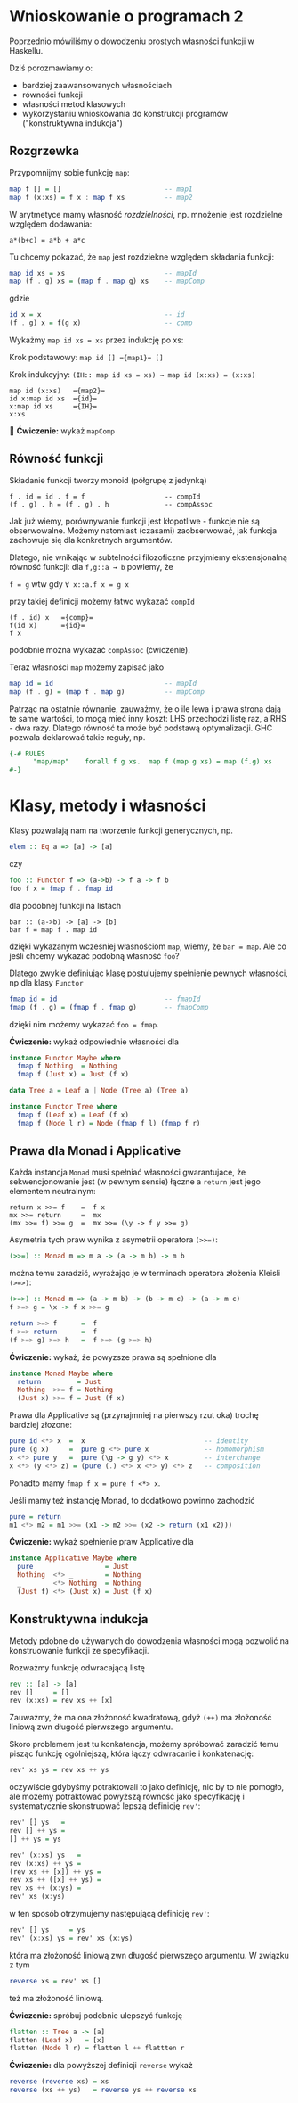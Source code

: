 # Wnioskowanie o programach 2

Poprzednio mówiliśmy o dowodzeniu prostych własności funkcji w Haskellu.

Dziś porozmawiamy o:
- bardziej zaawansowanych własnościach
- równości funkcji
- własności metod klasowych
- wykorzystaniu wnioskowania do konstrukcji programów ("konstruktywna indukcja")

## Rozgrzewka

Przypomnijmy sobie funkcję `map`:

``` haskell
map f [] = []                          -- map1
map f (x:xs) = f x : map f xs          -- map2
```

W arytmetyce mamy własność *rozdzielności*, np. mnożenie jest rozdzielne względem dodawania:

```
a*(b+c) = a*b + a*c
```

<!--
$$
a*(b+c) = a*b + a*c
$$
-->

Tu chcemy pokazać, że `map` jest rozdziekne względem składania funkcji:

``` haskell
map id xs = xs                         -- mapId
map (f . g) xs = (map f . map g) xs    -- mapComp
```

gdzie 

``` haskell
id x = x                               -- id
(f . g) x = f(g x)                     -- comp
```
Wykażmy `map id xs = xs` przez indukcję po xs:

Krok podstawowy: `map id [] ={map1}= []`

Krok indukcyjny: `(IH:: map id xs = xs) → map id (x:xs) = (x:xs)`

```
map id (x:xs)   ={map2}=
id x:map id xs  ={id}=
x:map id xs     ={IH}=
x:xs
```

:pencil: **Ćwiczenie:** wykaż `mapComp`

## Równość funkcji

Składanie funkcji tworzy monoid (półgrupę z jedynką)

```
f . id = id . f = f                    -- compId
(f . g) . h = (f . g) . h              -- compAssoc
```

Jak już wiemy, porównywanie funkcji jest kłopotliwe - funkcje nie są obserwowalne. Możemy natomiast (czasami) zaobserwować, jak funkcja zachowuje się dla konkretnych argumentów.

Dlatego, nie wnikając w subtelności filozoficzne przyjmiemy ekstensjonalną równość funkcji: dla `f,g::a → b` powiemy,
że 

`f = g` wtw gdy `∀ x::a.f x = g x`

<!--
$$  f = g \stackrel{\mathit{def}}\equiv \forall (x::a). f(x) = g(x) $$
-->

przy takiej definicji możemy łatwo wykazać `compId`
```
(f . id) x   ={comp}=
f(id x)      ={id}=
f x
```
podobnie można wykazać `compAssoc` (ćwiczenie).

Teraz własności `map` możemy zapisać jako

``` haskell
map id = id                            -- mapId
map (f . g) = (map f . map g)          -- mapComp
```

Patrząc na ostatnie równanie, zauważmy, że o ile lewa i prawa strona dają te same wartości, to mogą mieć inny koszt: LHS przechodzi listę raz, a RHS - dwa razy. Dlatego równość ta może być podstawą optymalizacji. GHC pozwala deklarować takie reguły, np.

``` haskell 
{-# RULES
      "map/map"    forall f g xs.  map f (map g xs) = map (f.g) xs
#-}
```

# Klasy, metody i własności

Klasy pozwalają nam na tworzenie funkcji generycznych, np.

``` haskell
elem :: Eq a => [a] -> [a]
```

czy

``` haskell
foo :: Functor f => (a->b) -> f a -> f b
foo f x = fmap f . fmap id 
```

dla podobnej funkcji na listach

```
bar :: (a->b) -> [a] -> [b]
bar f = map f . map id
```

dzięki wykazanym wcześniej własnościom `map`, wiemy, że `bar = map`.
Ale co jeśli chcemy wykazać podobną własność `foo`?

Dlatego zwykle definiując klasę postulujemy spełnienie pewnych własności, np dla klasy `Functor`

``` haskell
fmap id = id                           -- fmapId
fmap (f . g) = (fmap f . fmap g)       -- fmapComp
```

dzięki nim możemy wykazać `foo = fmap`.

**Ćwiczenie:** wykaż odpowiednie własności dla


``` haskell
instance Functor Maybe where
  fmap f Nothing  = Nothing
  fmap f (Just x) = Just (f x)
```

``` haskell
data Tree a = Leaf a | Node (Tree a) (Tree a)

instance Functor Tree where
  fmap f (Leaf x) = Leaf (f x)
  fmap f (Node l r) = Node (fmap f l) (fmap f r)
```

## Prawa dla Monad i Applicative

Każda instancja `Monad` musi spełniać własności gwarantujace, że sekwencjonowanie jest (w pewnym sensie) łączne a `return` jest jego elementem neutralnym:

```
return x >>= f    =  f x
mx >>= return     =  mx
(mx >>= f) >>= g  =  mx >>= (\y -> f y >>= g)
```

Asymetria tych praw wynika z asymetrii operatora `(>>=)`:

``` haskell
(>>=) :: Monad m => m a -> (a -> m b) -> m b
```
można temu zaradzić, wyrażając je w terminach operatora złożenia Kleisli `(>=>)`:

``` haskell
(>=>) :: Monad m => (a -> m b) -> (b -> m c) -> (a -> m c)
f >=> g = \x -> f x >>= g

return >=> f      =  f
f >=> return      =  f
(f >=> g) >=> h   =  f >=> (g >=> h)
```

**Ćwiczenie:** wykaż, że powyzsze prawa są spełnione dla

``` haskell
instance Monad Maybe where
  return         = Just
  Nothing  >>= f = Nothing
  (Just x) >>= f = Just (f x)
```

Prawa dla Applicative są (przynajmniej na pierwszy rzut oka) trochę bardziej złozone:

``` haskell
pure id <*> x  =  x                              -- identity
pure (g x)     =  pure g <*> pure x              -- homomorphism
x <*> pure y   =  pure (\g -> g y) <*> x         -- interchange
x <*> (y <*> z) = (pure (.) <*> x <*> y) <*> z   -- composition
```

Ponadto mamy `fmap f x = pure f <*> x`.

Jeśli mamy też instancję Monad, to dodatkowo powinno zachodzić 

``` haskell
pure = return
m1 <*> m2 = m1 >>= (x1 -> m2 >>= (x2 -> return (x1 x2)))
```

**Ćwiczenie:** wykaż spełnienie praw Applicative dla

``` haskell
instance Applicative Maybe where
  pure                  = Just
  Nothing  <*> _        = Nothing
  _        <*> Nothing  = Nothing
  (Just f) <*> (Just x) = Just (f x)
```

## Konstruktywna indukcja

Metody pdobne do używanych do dowodzenia własności mogą pozwolić na konstruowanie funkcji ze specyfikacji.

Rozważmy funkcję odwracającą listę

``` haskell
rev :: [a] -> [a]
rev []     = []
rev (x:xs) = rev xs ++ [x]
```

Zauważmy, że ma ona złożoność kwadratową, gdyż `(++)` ma złożoność liniową zwn długość pierwszego argumentu.

Skoro problemem jest tu konkatencja, możemy spróbować zaradzić temu pisząc funkcję ogólniejszą, która łączy odwracanie i konkatenację:

``` haskell
rev' xs ys = rev xs ++ ys
```

oczywiście gdybyśmy potraktowali to jako definicję, nic by to nie pomogło, ale mozemy potraktować powyższą równość jako specyfikację i systematycznie skonstruować lepszą definicję `rev'`:

``` haskell
rev' [] ys   = 
rev [] ++ ys =
[] ++ ys = ys
```

``` haskell
rev' (x:xs) ys   =
rev (x:xs) ++ ys =
(rev xs ++ [x]) ++ ys = 
rev xs ++ ([x] ++ ys) =
rev xs ++ (x:ys) =
rev' xs (x:ys)
```

w ten sposób otrzymujemy następującą definicję `rev'`:

``` haskell
rev' [] ys     = ys
rev' (x:xs) ys = rev' xs (x:ys)
```

która ma złożoność liniową zwn długość pierwszego argumentu.
W związku z tym 

``` haskell
reverse xs = rev' xs []
```

też ma złożoność liniową.

**Ćwiczenie:** spróbuj podobnie ulepszyć funkcję

``` haskell
flatten :: Tree a -> [a]
flatten (Leaf x)   = [x]
flatten (Node l r) = flatten l ++ flattten r
```

**Ćwiczenie:** dla powyższej definicji `reverse` wykaż

``` haskell
reverse (reverse xs) = xs
reverse (xs ++ ys)   = reverse ys ++ reverse xs
```
